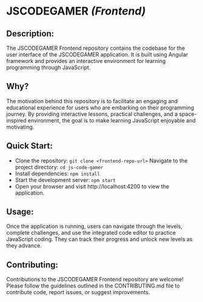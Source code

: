 # JSCODEGAMER ***(Frontend)***

## Description:
The JSCODEGAMER Frontend repository contains the codebase for the user interface of the JSCODEGAMER application. It is built using Angular framework and provides an interactive environment for learning programming through JavaScript.

## Why?
The motivation behind this repository is to facilitate an engaging and educational experience for users who are embarking on their programming journey. By providing interactive lessons, practical challenges, and a space-inspired environment, the goal is to make learning JavaScript enjoyable and motivating.

## Quick Start:
- Clone the repository: ```git clone <frontend-repo-url>```
Navigate to the project directory: ```cd js-code-gamer```
- Install dependencies: ```npm install```
- Start the development server: ```npm start```
- Open your browser and visit http://localhost:4200 to view the application.

## Usage:
Once the application is running, users can navigate through the levels, complete challenges, and use the integrated code editor to practice JavaScript coding. They can track their progress and unlock new levels as they advance.

## Contributing:
Contributions to the JSCODEGAMER Frontend repository are welcome! Please follow the guidelines outlined in the CONTRIBUTING.md file to contribute code, report issues, or suggest improvements.
